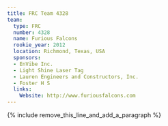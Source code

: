 ```yaml
---
title: FRC Team 4328
team:
  type: FRC
  number: 4328
  name: Furious Falcons
  rookie_year: 2012
  location: Richmond, Texas, USA
  sponsors:
  - EnVibe Inc.
  - Light Shine Laser Tag
  - Lauren Engineers and Constructors, Inc.
  - Foster H S
  links:
    Website: http://www.furiousfalcons.com
---
```


{% include remove_this_line_and_add_a_paragraph %}